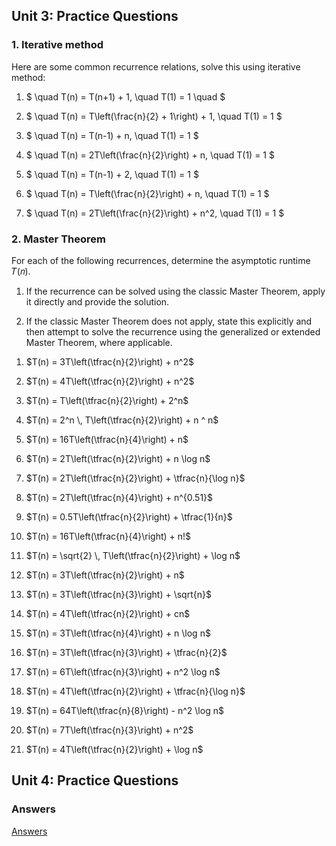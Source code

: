 ## Unit 3: Practice Questions

### 1. Iterative method

Here are some common recurrence relations, solve this using iterative method:

1.  $ \quad
    T(n) = T(n+1) + 1, \quad T(1) = 1 \quad
    $

2.  $ \quad
    T(n) = T\left(\frac{n}{2} + 1\right) + 1, \quad T(1) = 1
    $

3.  $ \quad
    T(n) = T(n-1) + n, \quad T(1) = 1
    $

4.  $ \quad
    T(n) = 2T\left(\frac{n}{2}\right) + n, \quad T(1) = 1
    $

5.  $ \quad
    T(n) = T(n-1) + 2, \quad T(1) = 1
    $

6.  $ \quad
    T(n) = T\left(\frac{n}{2}\right) + n, \quad T(1) = 1
    $

7.  $ \quad
    T(n) = 2T\left(\frac{n}{2}\right) + n^2, \quad T(1) = 1
    $

### 2. Master Theorem

For each of the following recurrences, determine the asymptotic runtime 𝑇(𝑛).

1. If the recurrence can be solved using the classic Master Theorem, apply it directly and provide the solution.

2. If the classic Master Theorem does not apply, state this explicitly and then attempt to solve the recurrence using the generalized or extended Master Theorem, where applicable.

1)  $T(n) = 3T\left(\tfrac{n}{2}\right) + n^2$

2)  $T(n) = 4T\left(\tfrac{n}{2}\right) + n^2$

3)  $T(n) = T\left(\tfrac{n}{2}\right) + 2^n$

4)  $T(n) = 2^n \, T\left(\tfrac{n}{2}\right) + n ^ n$

5)  $T(n) = 16T\left(\tfrac{n}{4}\right) + n$

6)  $T(n) = 2T\left(\tfrac{n}{2}\right) + n \log n$

7)  $T(n) = 2T\left(\tfrac{n}{2}\right) + \tfrac{n}{\log n}$

8)  $T(n) = 2T\left(\tfrac{n}{4}\right) + n^{0.51}$

9)  $T(n) = 0.5T\left(\tfrac{n}{2}\right) + \tfrac{1}{n}$

10) $T(n) = 16T\left(\tfrac{n}{4}\right) + n!$

11) $T(n) = \sqrt{2} \, T\left(\tfrac{n}{2}\right) + \log n$

12) $T(n) = 3T\left(\tfrac{n}{2}\right) + n$

13) $T(n) = 3T\left(\tfrac{n}{3}\right) + \sqrt{n}$

14) $T(n) = 4T\left(\tfrac{n}{2}\right) + cn$

15) $T(n) = 3T\left(\tfrac{n}{4}\right) + n \log n$

16) $T(n) = 3T\left(\tfrac{n}{3}\right) + \tfrac{n}{2}$

17) $T(n) = 6T\left(\tfrac{n}{3}\right) + n^2 \log n$

18) $T(n) = 4T\left(\tfrac{n}{2}\right) + \tfrac{n}{\log n}$

19) $T(n) = 64T\left(\tfrac{n}{8}\right) - n^2 \log n$

20) $T(n) = 7T\left(\tfrac{n}{3}\right) + n^2$

21) $T(n) = 4T\left(\tfrac{n}{2}\right) + \log n$

## Unit 4: Practice Questions

### Answers

[Answers](answers.md)

